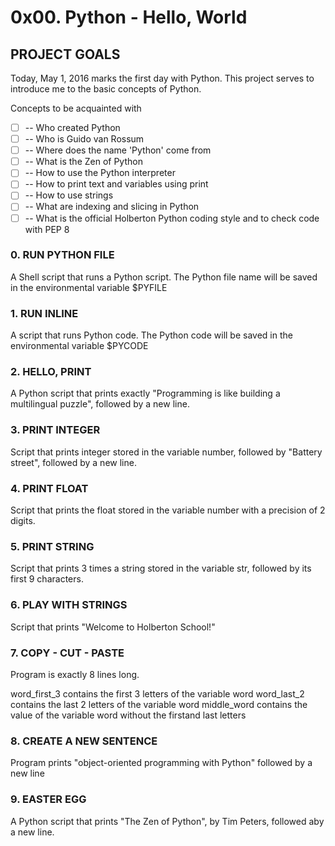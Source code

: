# 0x00. Python - Hello, World

## PROJECT GOALS

Today, May 1, 2016 marks the first day with Python. This project serves to introduce me to the basic concepts of Python. 

Concepts to be acquainted with
* [ ] -- Who created Python
* [ ] -- Who is Guido van Rossum
* [ ] -- Where does the name 'Python' come from
* [ ] -- What is the Zen of Python
* [ ] -- How to use the Python interpreter
* [ ] -- How to print text and variables using print
* [ ] -- How to use strings
* [ ] -- What are indexing and slicing in Python
* [ ] -- What is the official Holberton Python coding style and to check code with PEP 8

### 0. RUN PYTHON FILE
A Shell script that runs a Python script. The Python file name will be saved in the environmental variable $PYFILE

### 1. RUN INLINE
A script that runs Python code. The Python code will be saved in the environmental variable $PYCODE

### 2. HELLO, PRINT
A Python script that prints exactly "Programming is like building a multilingual puzzle", followed by a new line.

### 3. PRINT INTEGER
Script that prints integer stored in the variable number, followed by "Battery street", followed by a new line.

### 4. PRINT FLOAT
Script that prints the float stored in the variable number with a precision of 2 digits.

### 5. PRINT STRING
Script that prints 3 times a string stored in the variable str, followed by its first 9 characters.

### 6. PLAY WITH STRINGS
Script that prints "Welcome to Holberton School!"

### 7. COPY - CUT - PASTE
Program is exactly 8 lines long.

word_first_3 contains the first 3 letters of the variable word
word_last_2 contains the last 2 letters of the variable word
middle_word contains the value of the variable word without the firstand last letters

### 8. CREATE A NEW SENTENCE
Program prints "object-oriented programming with Python" followed by a new line

### 9. EASTER EGG
A Python script that prints "The Zen of Python", by Tim Peters, followed aby a new line.
